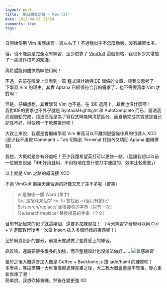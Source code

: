 ```yaml
---
layout: post
title: '網站開發之路 - Vim (2)'
date: 2012-04-01 21:54
comments: true
tags: 
---
```



自開始使用 Vim 後應該有一週左右了！不過我似乎不怎麼勤勞，沒有練習太多。

但，也不能說是完全沒有練習，至少依靠了 [VimGolf](https://www.vimgolf.com/) 這個網站，我也多少又增加了一些操作技巧的知識。

真希望能夠儘快熟練使用啊！

<!-- more -->

不過，先前在噗浪上又看到一篇 程式設計師與IDE 關係的文章，讓我又思考了一下學習 Vim 的理由。其實 Aptana 已經很符合我的需求了，也不需要再學 Vim 才對啊！

但是，仔細想想，其實學習 Vim 也不差，在 IDE 選用上，其實也沒什麼啊！<br />
我對IDE的要求也不外乎就是 Syntax&Hightlight 和 AutoComplete 而已，語法高亮跟自動完成，語法高亮是為了寫程式時能夠清楚區分。而自動完成其實就是自己記性不好，得依賴一下軟體提示吧！

大致上來說，我還是會繼續學習 Vim 畢竟可以不離開鍵盤操作真的很誘人 XDD
(至少我不用按 Command + Tab 切換到 Terminal 打指令又切回 Aptana 繼續撰寫)

我想，大概就是各有好處吧！至少我還希望英打可以更快一點。(這讓我想以以前一位網友說過「IDE好用就用，不用特地在意什麼打字速度的，效率比較重要」)

以上就是 Vim 之路的概況摟 XDD

不過 VimGolf 前幾天練習過的好像又忘了差不多呢（苦笑）
> w 是向後一個 Word (單字)<br />
> f[x] 是搜尋某個字 Ex. fa 會找出 a (但只有該行)<br />
> $s/search/replace/ 替換搜尋的字串（只有一次）<br />
> %s/search/replace/ 替換搜尋的字串（全文）

目前有記起來的似乎就這幾個，還要多加練習拉！
（今天練習才發現可以用 Ctrl + V 選取數行後再一次做 Insert 插入多個同樣的東西呢！）

至於網頁設計的部分，前幾天嘗試做了些質感上的練習。

品質嘛，還需要很多很多的加強，而且整體設計也沒辦法做好……
![質感練習](https://i.imgur.com/9MrUh.png)

至於之後大概還會加入像是 Coffee + Backbone.js 跟 jade/haml 的練習吧！<br />
多學些，等這學期一大堆事情都處理完畢之後，大二我大概會盡量不管事，專心重新修煉了吧！<br />
簡單說，我想砍掉重練，然後在變更強 XD
